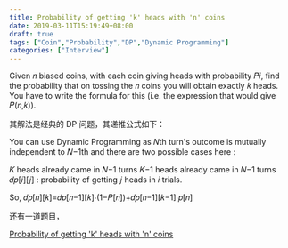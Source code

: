 ```yaml
---
title: Probability of getting 'k' heads with 'n' coins
date: 2019-03-11T15:19:49+08:00
draft: true
tags: ["Coin","Probability","DP","Dynamic Programming"]
categories: ["Interview"]
---
```


Given 𝑛 biased coins, with each coin giving heads with probability 𝑃𝑖, find the probability that on tossing the 𝑛 coins you will obtain exactly 𝑘 heads. You have to write the formula for this (i.e. the expression that would give 𝑃(𝑛,𝑘)).



其解法是经典的 DP 问题，其递推公式如下：


You can use Dynamic Programming as 𝑁th turn's outcome is mutually independent to 𝑁−1th and there are two possible cases here :

𝐾 heads already came in 𝑁−1 turns
𝐾−1 heads already came in 𝑁−1 turns
𝑑𝑝[𝑖][𝑗] : probability of getting 𝑗 heads in 𝑖 trials.

So, 𝑑𝑝[𝑛][𝑘]=𝑑𝑝[𝑛−1][𝑘]⋅(1−𝑃[𝑛])+𝑑𝑝[𝑛−1][𝑘−1]⋅𝑝[𝑛]



还有一道题目，






[Probability of getting 'k' heads with 'n' coins](https://math.stackexchange.com/questions/429698/probability-of-getting-k-heads-with-n-coins)